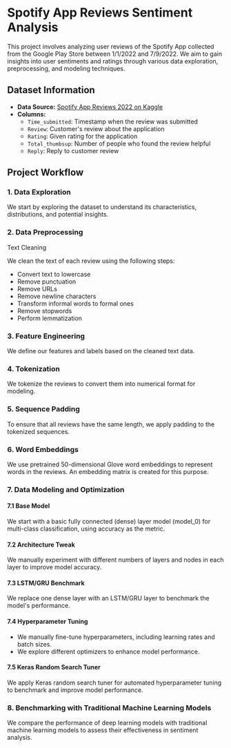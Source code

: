 # Spotify App Reviews Sentiment Analysis

This project involves analyzing user reviews of the Spotify App collected from the Google Play Store between 1/1/2022 and 7/9/2022. We aim to gain insights into user sentiments and ratings through various data exploration, preprocessing, and modeling techniques.

## Dataset Information

- **Data Source:** [Spotify App Reviews 2022 on Kaggle](https://www.kaggle.com/datasets/mfaaris/spotify-app-reviews-2022)
- **Columns:**
  - `Time_submitted`: Timestamp when the review was submitted
  - `Review`: Customer's review about the application
  - `Rating`: Given rating for the application
  - `Total_thumbsup`: Number of people who found the review helpful
  - `Reply`: Reply to customer review

## Project Workflow

### 1. Data Exploration

We start by exploring the dataset to understand its characteristics, distributions, and potential insights.

### 2. Data Preprocessing

 Text Cleaning

We clean the text of each review using the following steps:
- Convert text to lowercase
- Remove punctuation
- Remove URLs
- Remove newline characters
- Transform informal words to formal ones
- Remove stopwords
- Perform lemmatization

### 3. Feature Engineering

We define our features and labels based on the cleaned text data.

### 4. Tokenization

We tokenize the reviews to convert them into numerical format for modeling.

### 5. Sequence Padding

To ensure that all reviews have the same length, we apply padding to the tokenized sequences.

### 6. Word Embeddings

We use pretrained 50-dimensional Glove word embeddings to represent words in the reviews. An embedding matrix is created for this purpose.

### 7. Data Modeling and Optimization

#### 7.1 Base Model

We start with a basic fully connected (dense) layer model (model_0) for multi-class classification, using accuracy as the metric.

#### 7.2 Architecture Tweak

We manually experiment with different numbers of layers and nodes in each layer to improve model accuracy.

#### 7.3 LSTM/GRU Benchmark

We replace one dense layer with an LSTM/GRU layer to benchmark the model's performance.

#### 7.4 Hyperparameter Tuning

- We manually fine-tune hyperparameters, including learning rates and batch sizes.
- We explore different optimizers to enhance model performance.

#### 7.5 Keras Random Search Tuner

We apply Keras random search tuner for automated hyperparameter tuning to benchmark and improve model performance.

### 8. Benchmarking with Traditional Machine Learning Models

We compare the performance of deep learning models with traditional machine learning models to assess their effectiveness in sentiment analysis.




